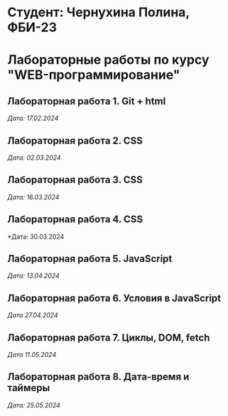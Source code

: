 # Студент: Чернухина Полина, ФБИ-23

# Лабораторные работы по курсу "WEB-программирование"

## Лабораторная работа 1. Git + html

*Дата: 17.02.2024*

## Лабораторная работа 2. CSS

*Дата: 02.03.2024*

## Лабораторная работа 3. CSS

*Дата: 16.03.2024*

## Лабораторная работа 4. CSS

*Дата: 30.03.2024

## Лабораторная работа 5. JavaScript 

*Дата: 13.04.2024*

## Лабораторная работа 6. Условия в JavaScript

*Дата 27.04.2024*

## Лабораторная работа 7. Циклы, DOM, fetch

*Дата 11.05.2024*

## Лабораторная работа 8. Дата-время и таймеры

*Дата: 25.05.2024*
